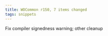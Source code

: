 ```yaml
---
title: WOCommon r150, 7 items changed
tags: snippets
---
```


Fix compiler signedness warning; other cleanup
